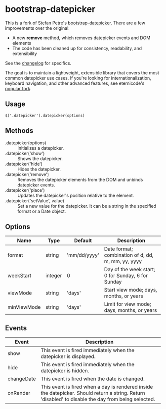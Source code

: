 # bootstrap-datepicker

This is a fork of Stefan Petre's [bootstrap-datepicker](http://www.eyecon.ro/bootstrap-datepicker/). There are a few improvements over the original:

* A new **remove** method, which removes datepicker events and DOM elements
* The code has been cleaned up for consistency, readability, and extensibility

See the [changelog](CHANGELOG.md) for specifics.

The goal is to maintain a lightweight, extensible library that covers the most common datepicker use cases. If you're looking for internationalization, keyboard navigation, and other advanced features, see eternicode's [popular fork](https://github.com/eternicode/bootstrap-datepicker).

## Usage

```
$('.datepicker').datepicker(options)
```

## Methods

<dl>
  <dt>.datepicker(options)</dt>
  <dd>Initializes a datepicker.</dd>

  <dt>.datepicker('show')</dt>
  <dd>Shows the datepicker.</dd>

  <dt>.datepicker('hide')</dt>
  <dd>Hides the datepicker.</dd>

  <dt>.datepicker('remove')</dt>
  <dd>Removes the datepicker elements from the DOM and unbinds datepicker events.</dd>

  <dt>.datepicker('place')</dt>
  <dd>Updates the datepicker's position relative to the element.</dd>

  <dt>.datepicker('setValue', value)</dt>
  <dd>Set a new value for the datepicker. It can be a string in the specified format or a Date object.</dd>
</dl>

## Options

Name        | Type    | Default      | Description
----------- | ------- | ------------ | -----------
format      | string  | 'mm/dd/yyyy' | Date format; combination of d, dd, m, mm, yy, yyyy
weekStart   | integer | 0            | Day of the week start; 0 for Sunday, 6 for Sunday
viewMode    | string  | 'days'       | Start view mode; days, months, or years
minViewMode | string  | 'days'       | Limit for view mode; days, months, or years

## Events

Event      | Description
---------- | -----------
show       | This event is fired immediately when the datepicker is displayed.
hide       | This event is fired immediately when the datepicker is hidden.
changeDate | This event is fired when the date is changed.
onRender   | This event is fired when a day is rendered inside the datepicker. Should return a string. Return 'disabled' to disable the day from being selected.
